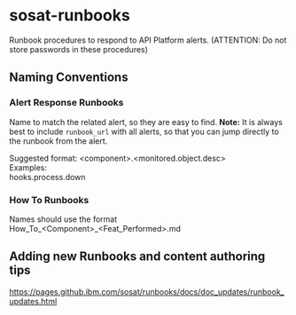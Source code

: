 
# sosat-runbooks
Runbook procedures to respond to API Platform alerts. (ATTENTION: Do not store passwords in these procedures)

## Naming Conventions
### Alert Response Runbooks
Name to match the related alert, so they are easy to find.
**Note:** It is always best to include `runbook_url` with all alerts,  so that you can jump directly to the runbook from the alert.  


Suggested format: \<component\>.\<monitored.object.desc\>  
Examples:  
  hooks.process.down


### How To Runbooks
Names should use the format How_To_\<Component\>\_\<Feat_Performed\>.md

## Adding new Runbooks and content authoring tips
https://pages.github.ibm.com/sosat/runbooks/docs/doc_updates/runbook_updates.html
